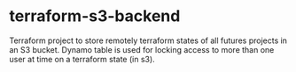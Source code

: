 # terraform-s3-backend
Terraform project to store remotely terraform states of all futures projects in an S3 bucket. Dynamo table is used for locking access to more than one user at time on a terraform state (in s3).
